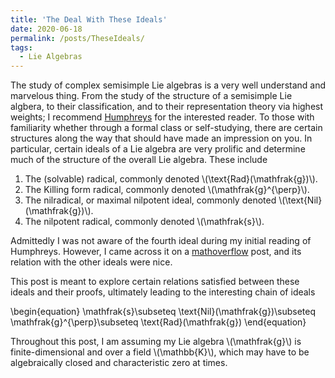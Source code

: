 ```yaml
---
title: 'The Deal With These Ideals'
date: 2020-06-18
permalink: /posts/TheseIdeals/
tags:
  - Lie Algebras
---
```


The study of complex semisimple Lie algebras is a very well understand and marvelous thing. From the study of the structure of a semisimple Lie algbera, to their classification, and to their representation theory via highest weights; I recommend [Humphreys](https://www.springer.com/gp/book/9780387900537) for the interested reader. To those with familiarity whether through a formal class or self-studying, there are certain structures along the way that should have made an impression on you. In particular, certain ideals of a Lie algebra are very prolific and determine much of the structure of the overall Lie algebra. These include

1. The (solvable) radical, commonly denoted \\(\text{Rad}(\mathfrak{g})\\).
2. The Killing form radical, commonly denoted \\(\mathfrak{g}^{\perp}\\).
3. The nilradical, or maximal nilpotent ideal, commonly denoted \\(\text{Nil}(\mathfrak{g})\\).
4. The nilpotent radical, commonly denoted \\(\mathfrak{s}\\).

Admittedly I was not aware of the fourth ideal during my initial reading of Humphreys. However, I came across it on a [mathoverflow](https://mathoverflow.net/questions/149391/on-radicals-of-a-lie-algebra) post, and its relation with the other ideals were nice.

This post is meant to explore certain relations satisfied between these ideals and their proofs, ultimately leading to the interesting chain of ideals

\begin{equation}
   \mathfrak{s}\subseteq \text{Nil}(\mathfrak{g})\subseteq \mathfrak{g}^{\perp}\subseteq \text{Rad}(\mathfrak{g})
\end{equation}

Throughout this post, I am assuming my Lie algebra \\(\mathfrak{g}\\) is finite-dimensional and over a field \\(\mathbb{K}\\), which may have to be algebraically closed and characteristic zero at times.

